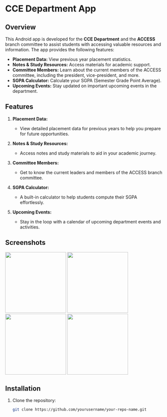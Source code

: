 # CCE Department App

## Overview

This Android app is developed for the **CCE Department** and the **ACCESS** branch committee to assist students with accessing valuable resources and information. The app provides the following features:
- **Placement Data:** View previous year placement statistics.
- **Notes & Study Resources:** Access materials for academic support.
- **Committee Members:** Learn about the current members of the ACCESS committee, including the president, vice-president, and more.
- **SGPA Calculator:** Calculate your SGPA (Semester Grade Point Average).
- **Upcoming Events:** Stay updated on important upcoming events in the department.

## Features

1. **Placement Data:**
   - View detailed placement data for previous years to help you prepare for future opportunities.

2. **Notes & Study Resources:**
   - Access notes and study materials to aid in your academic journey.

3. **Committee Members:**
   - Get to know the current leaders and members of the ACCESS branch committee.

4. **SGPA Calculator:**
   - A built-in calculator to help students compute their SGPA effortlessly.

5. **Upcoming Events:**
   - Stay in the loop with a calendar of upcoming department events and activities.
  
<!--   ## Preview   -->

<!--   <img src="https://github.com/dev-aniketj/Weather-App/blob/master/SS/gif1.gif" width="200"/>   -->

## Screenshots
<p float="left">
   <img src="https://github.com/YajneshKumar2004/CCE-Department-App/blob/master/app/src/main/Screenshot-1.jpg" width="195"/>
   <img src="https://github.com/YajneshKumar2004/CCE-Department-App/blob/master/app/src/main/Screenshot-3.jpg" width="195"/>
   <img src="https://github.com/YajneshKumar2004/CCE-Department-App/blob/master/app/src/main/Screenshot-4.jpg" width="195"/>
   <img src="https://github.com/YajneshKumar2004/CCE-Department-App/blob/master/app/src/main/Screenshot-6.jpg" width="195"/>
</p>


## Installation

1. Clone the repository:
   ```bash
   git clone https://github.com/yourusername/your-repo-name.git
